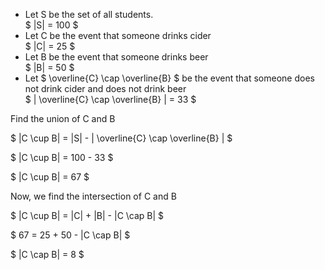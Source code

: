 <ul>
	<li> Let S be the set of all students. <br/> 
	$ |S| = 100 $
	<li> Let C be the event that someone drinks cider <br/> 
	$ |C| = 25 $
	<li> Let B be the event that someone drinks beer <br/> 
	$ |B| = 50 $
	<li> Let $ \overline{C} \cap \overline{B} $ be the event that someone does not drink cider and does not drink beer <br/> 
	$ | \overline{C} \cap \overline{B} | = 33 $
</ul>

Find the union of C and B

$ |C \cup B| = |S| - | \overline{C} \cap \overline{B} | $

$ |C \cup B| = 100 - 33 $

$ |C \cup B| = 67 $

Now, we find the intersection of C and B

$ |C \cup B| = |C| + |B| - |C \cap B| $

$ 67 = 25 + 50 - |C \cap B| $

$ |C \cap B| = 8 $
